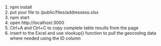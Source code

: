 1. npm install
2. put your file to /public/files/addressess.xlsx
3. npm start
4. open http://localhost:3000
5. Ctrl+A  and Ctrl+C to copy complete table results from the page
6. insert to the Excel and use vlookup() function to pull the geocoding data where needed using the ID column

